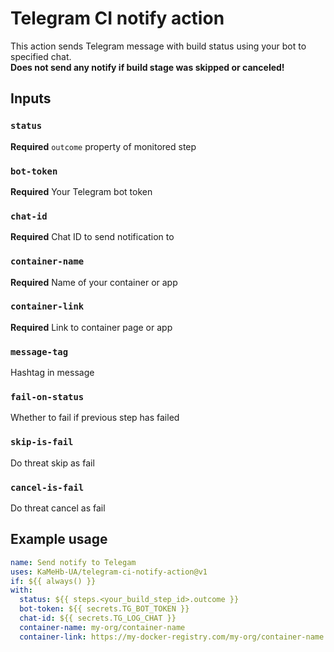 # Telegram CI notify action

This action sends Telegram message with build status using your bot to specified chat.  
**Does not send any notify if build stage was skipped or canceled!**

## Inputs

### `status`

**Required** `outcome` property of monitored step

### `bot-token`

**Required** Your Telegram bot token

### `chat-id`

**Required** Chat ID to send notification to

### `container-name`

**Required** Name of your container or app

### `container-link`

**Required** Link to container page or app

### `message-tag`

Hashtag in message

### `fail-on-status`

Whether to fail if previous step has failed

### `skip-is-fail`

Do threat skip as fail

### `cancel-is-fail`

Do threat cancel as fail

## Example usage

```yaml
name: Send notify to Telegam
uses: KaMeHb-UA/telegram-ci-notify-action@v1
if: ${{ always() }}
with:
  status: ${{ steps.<your_build_step_id>.outcome }}
  bot-token: ${{ secrets.TG_BOT_TOKEN }}
  chat-id: ${{ secrets.TG_LOG_CHAT }}
  container-name: my-org/container-name
  container-link: https://my-docker-registry.com/my-org/container-name
```
